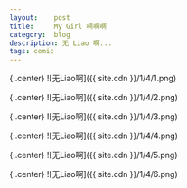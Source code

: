 ```yaml
---
layout:    post
title:     My Girl 啊啊啊
category:  blog
description: 无 Liao 啊...
tags: comic
---
```

{:.center}
![无Liao啊]({{ site.cdn }}/1/4/1.png)

{:.center}
![无Liao啊]({{ site.cdn }}/1/4/2.png)

{:.center}
![无Liao啊]({{ site.cdn }}/1/4/3.png)

{:.center}
![无Liao啊]({{ site.cdn }}/1/4/4.png)

{:.center}
![无Liao啊]({{ site.cdn }}/1/4/5.png)

{:.center}
![无Liao啊]({{ site.cdn }}/1/4/6.png)